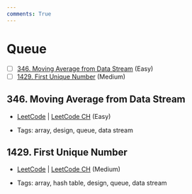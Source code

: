 ```yaml
---
comments: True
---
```


# Queue

- [ ] [346. Moving Average from Data Stream](https://leetcode.cn/problems/moving-average-from-data-stream/) (Easy)
- [ ] [1429. First Unique Number](https://leetcode.cn/problems/first-unique-number/) (Medium)

## 346. Moving Average from Data Stream

-   [LeetCode](https://leetcode.com/problems/moving-average-from-data-stream/) | [LeetCode CH](https://leetcode.cn/problems/moving-average-from-data-stream/) (Easy)

-   Tags: array, design, queue, data stream

## 1429. First Unique Number

-   [LeetCode](https://leetcode.com/problems/first-unique-number/) | [LeetCode CH](https://leetcode.cn/problems/first-unique-number/) (Medium)

-   Tags: array, hash table, design, queue, data stream
